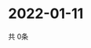 # 2022-01-11
  共 0条

  <!-- BEGIN -->
  <!-- 最后更新时间Tue Jan 11 2022 12:08:11 GMT+0000 (Coordinated Universal Time) -->
  
  <!-- END -->
  
  